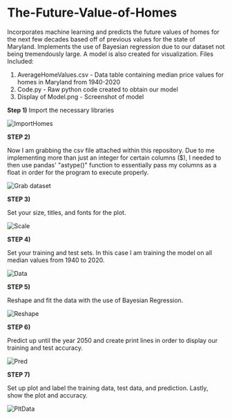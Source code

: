 # The-Future-Value-of-Homes
Incorporates machine learning and predicts the future values of homes for the next few decades based off of previous values for the state of Maryland. Implements the use of Bayesian regression due to our dataset not being tremendously large. A model is also created for visualization. 
Files Included:

1) AverageHomeValues.csv - Data table containing median price values for homes in Maryland from 1940-2020
2) Code.py - Raw python code created to obtain our model
3) Display of Model.png - Screenshot of model 


**Step 1)**
Import the necessary libraries


![ImportHomes](https://user-images.githubusercontent.com/60532479/82376624-6392fe80-99f0-11ea-90d0-89a179e3ca1d.png)


**STEP 2)**

Now I am grabbing the csv file attached within this repository. Due to me implementing more than just an integer for certain columns ($), I needed to then use pandas' "astype()" function to essentially pass my columns as a float in order for the program to execute properly.

![Grab dataset](https://user-images.githubusercontent.com/60532479/82469086-92ad7c80-9a91-11ea-8e1a-d2553e8f6a43.png)



**STEP 3)**

Set your size, titles, and fonts for the plot.

![Scale](https://user-images.githubusercontent.com/60532479/82469505-1d8e7700-9a92-11ea-842f-d567529298ee.png)


**STEP 4)**

Set your training and test sets. In this case I am training the model on all median values from 1940 to 2020. 

![Data](https://user-images.githubusercontent.com/60532479/82470381-45320f00-9a93-11ea-9830-e9119b45e9c8.png)


**STEP 5)**

Reshape and fit the data with the use of Bayesian Regression. 

![Reshape](https://user-images.githubusercontent.com/60532479/82472137-b4a8fe00-9a95-11ea-899c-b7710c1d698c.png)


**STEP 6)**


Predict up until the year 2050 and create print lines in order to display our training and test accuracy. 


![Pred](https://user-images.githubusercontent.com/60532479/82472744-a6a7ad00-9a96-11ea-85e4-8fe5a041ecf3.png)


**STEP 7)**

Set up plot and label the training data, test data, and prediction. Lastly, show the plot and accuracy.

![PltData](https://user-images.githubusercontent.com/60532479/82473922-44e84280-9a98-11ea-8309-c045652c6b74.png)







